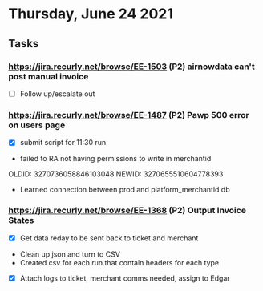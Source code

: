 # Thursday, June 24 2021

## Tasks
### https://jira.recurly.net/browse/EE-1503 (P2) airnowdata can't post manual invoice
- [ ] Follow up/escalate out

### https://jira.recurly.net/browse/EE-1487 (P2) Pawp 500 error on users page
- [x] submit script for 11:30 run
* failed to RA not having permissions to write in merchantid

OLDID: 3270736058846103048
NEWID: 3270655510604778393

* Learned connection between prod and platform_merchantid db

### https://jira.recurly.net/browse/EE-1368 (P2) Output Invoice States
- [x] Get data reday to be sent back to ticket and merchant
* Clean up json and turn to CSV
* Created csv for each run that contain headers for each type
- [x] Attach logs to ticket, merchant comms needed, assign to Edgar